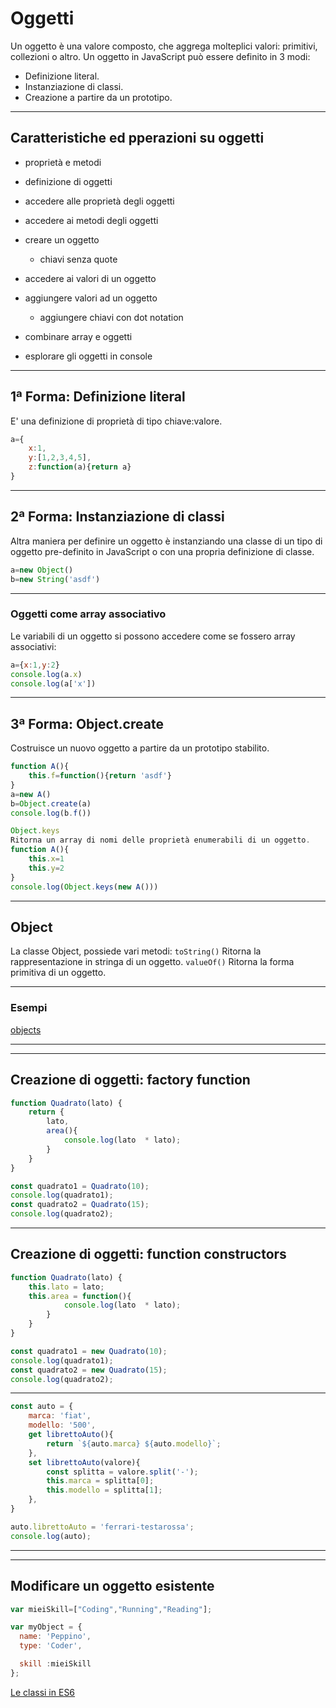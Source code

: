 # Oggetti

Un oggetto è una valore composto, che aggrega molteplici valori: primitivi, collezioni o altro.
Un oggetto in JavaScript può essere definito in 3 modi:

* Definizione literal. 
* Instanziazione di classi. 
* Creazione a partire da un prototipo. 


---
## Caratteristiche ed pperazioni su oggetti

* proprietà e metodi
* definizione di oggetti
* accedere alle proprietà degli oggetti
* accedere ai metodi degli oggetti

* creare un oggetto
  * chiavi senza quote
* accedere ai valori di un oggetto
* aggiungere valori ad un oggetto
  * aggiungere chiavi con dot notation
* combinare array e oggetti
* esplorare gli oggetti in console


---
## 1ª Forma: Definizione literal
E' una definizione di proprietà di tipo chiave:valore.
```javascript
a={
    x:1,
    y:[1,2,3,4,5],
    z:function(a){return a}
}
```
---
## 2ª Forma: Instanziazione di classi
Altra maniera per definire un oggetto è instanziando una classe di un tipo di oggetto pre-definito in JavaScript o con una propria definizione di classe.
```javascript
a=new Object()
b=new String('asdf')
```
---
### Oggetti come array associativo
Le variabili di un oggetto si possono accedere come se fossero array associativi:
```javascript
a={x:1,y:2}
console.log(a.x)
console.log(a['x'])
```

---
## 3ª Forma: Object.create
Costruisce un nuovo oggetto a partire da un prototipo stabilito.
```javascript                
function A(){
    this.f=function(){return 'asdf'}
}
a=new A()
b=Object.create(a)
console.log(b.f())

Object.keys
Ritorna un array di nomi delle proprietà enumerabili di un oggetto.
function A(){
    this.x=1
    this.y=2
}
console.log(Object.keys(new A()))
```

---
## Object
La classe Object, possiede vari metodi:
`toString()`
Ritorna la rappresentazione in stringa di un oggetto.
`valueOf()`
Ritorna la forma primitiva di un oggetto.


---
### Esempi
[objects](../esempi/04_objects)

---

---
## Creazione di oggetti: factory function

```javascript
function Quadrato(lato) {
    return {
        lato,
        area(){
            console.log(lato  * lato);
        }
    }
}

const quadrato1 = Quadrato(10);
console.log(quadrato1);
const quadrato2 = Quadrato(15);
console.log(quadrato2);

```

---
## Creazione di oggetti: function constructors

```javascript
function Quadrato(lato) {
    this.lato = lato;
    this.area = function(){
            console.log(lato  * lato);
        }
    }
}

const quadrato1 = new Quadrato(10);
console.log(quadrato1);
const quadrato2 = new Quadrato(15);
console.log(quadrato2);

```

---


```javascript
const auto = {
    marca: 'fiat',
    modello: '500',
    get librettoAuto(){
        return `${auto.marca} ${auto.modello}`;
    },
    set librettoAuto(valore){
        const splitta = valore.split('-');
        this.marca = splitta[0];
        this.modello = splitta[1];
    },
}

auto.librettoAuto = 'ferrari-testarossa';
console.log(auto);

```

---


---
## Modificare un oggetto esistente

```javascript
var mieiSkill=["Coding","Running","Reading"];

var myObject = {
  name: 'Peppino',
  type: 'Coder',

  skill :mieiSkill
};
```

[Le classi in ES6](./L3_ES6_09_Classi_Prototipi.md)